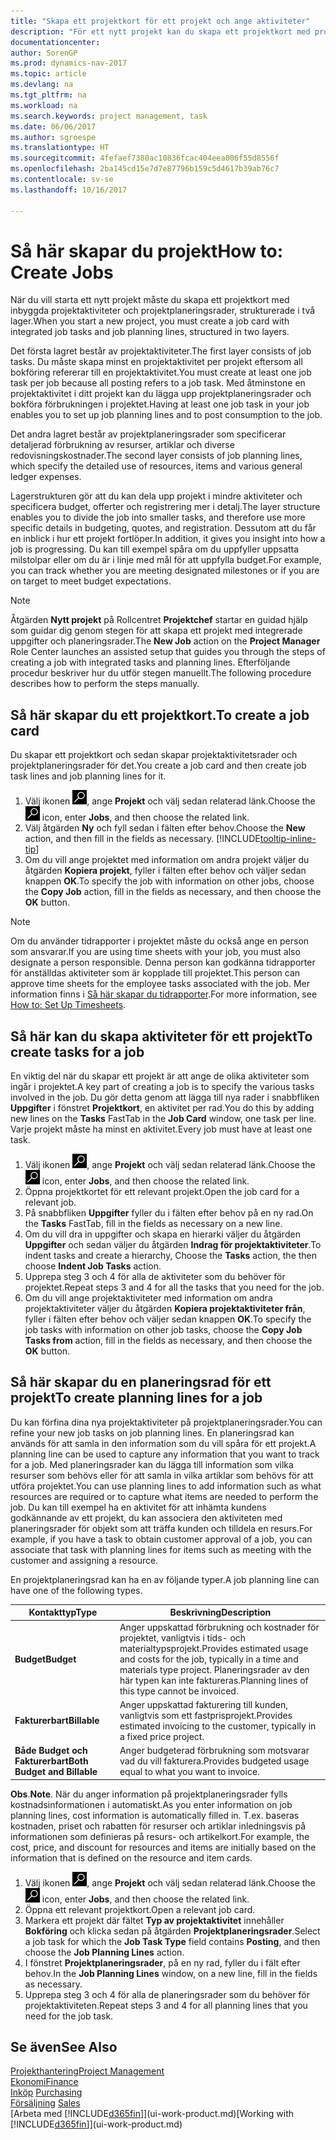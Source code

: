 ```yaml
---
title: "Skapa ett projektkort för ett projekt och ange aktiviteter"
description: "För ett nytt projekt kan du skapa ett projektkort med projektaktiviteterna och planeringsrader för att hantera hur och budgetar."
documentationcenter: 
author: SorenGP
ms.prod: dynamics-nav-2017
ms.topic: article
ms.devlang: na
ms.tgt_pltfrm: na
ms.workload: na
ms.search.keywords: project management, task
ms.date: 06/06/2017
ms.author: sgroespe
ms.translationtype: HT
ms.sourcegitcommit: 4fefaef7380ac10836fcac404eea006f55d8556f
ms.openlocfilehash: 2ba145cd15e7d7e87796b159c5d4617b39ab76c7
ms.contentlocale: sv-se
ms.lasthandoff: 10/16/2017

---
```

# <a name="how-to-create-jobs"></a><span data-ttu-id="18a23-103">Så här skapar du projekt</span><span class="sxs-lookup"><span data-stu-id="18a23-103">How to: Create Jobs</span></span>
<span data-ttu-id="18a23-104">När du vill starta ett nytt projekt måste du skapa ett projektkort med inbyggda projektaktiviteter och projektplaneringsrader, strukturerade i två lager.</span><span class="sxs-lookup"><span data-stu-id="18a23-104">When you start a new project, you must create a job card with integrated job tasks and job planning lines, structured in two layers.</span></span>  

<span data-ttu-id="18a23-105">Det första lagret består av projektaktiviteter.</span><span class="sxs-lookup"><span data-stu-id="18a23-105">The first layer consists of job tasks.</span></span> <span data-ttu-id="18a23-106">Du måste skapa minst en projektaktivitet per projekt eftersom all bokföring refererar till en projektaktivitet.</span><span class="sxs-lookup"><span data-stu-id="18a23-106">You must create at least one job task per job because all posting refers to a job task.</span></span> <span data-ttu-id="18a23-107">Med åtminstone en projektaktivitet i ditt projekt kan du lägga upp projektplaneringsrader och bokföra förbrukningen i projektet.</span><span class="sxs-lookup"><span data-stu-id="18a23-107">Having at least one job task in your job enables you to set up job planning lines and to post consumption to the job.</span></span>

<span data-ttu-id="18a23-108">Det andra lagret består av projektplaneringsrader som specificerar detaljerad förbrukning av resurser, artiklar och diverse redovisningskostnader.</span><span class="sxs-lookup"><span data-stu-id="18a23-108">The second layer consists of job planning lines, which specify the detailed use of resources, items and various general ledger expenses.</span></span>

<span data-ttu-id="18a23-109">Lagerstrukturen gör att du kan dela upp projekt i mindre aktiviteter och specificera budget, offerter och registrering mer i detalj.</span><span class="sxs-lookup"><span data-stu-id="18a23-109">The layer structure enables you to divide the job into smaller tasks, and therefore use more specific details in budgeting, quotes, and registration.</span></span> <span data-ttu-id="18a23-110">Dessutom att du får en inblick i hur ett projekt fortlöper.</span><span class="sxs-lookup"><span data-stu-id="18a23-110">In addition, it gives you insight into how a job is progressing.</span></span> <span data-ttu-id="18a23-111">Du kan till exempel spåra om du uppfyller uppsatta milstolpar eller om du är i linje med mål för att uppfylla budget.</span><span class="sxs-lookup"><span data-stu-id="18a23-111">For example, you can track whether you are meeting designated milestones or if you are on target to meet budget expectations.</span></span>

> [!NOTE]  
>   <span data-ttu-id="18a23-112">Åtgärden **Nytt projekt** på Rollcentret **Projektchef** startar en guidad hjälp som guidar dig genom stegen för att skapa ett projekt med integrerade uppgifter och planeringsrader.</span><span class="sxs-lookup"><span data-stu-id="18a23-112">The **New Job** action on the **Project Manager** Role Center launches an assisted setup that guides you through the steps of creating a job with integrated tasks and planning lines.</span></span> <span data-ttu-id="18a23-113">Efterföljande procedur beskriver hur du utför stegen manuellt.</span><span class="sxs-lookup"><span data-stu-id="18a23-113">The following procedure describes how to perform the steps manually.</span></span>

## <a name="to-create-a-job-card"></a><span data-ttu-id="18a23-114">Så här skapar du ett projektkort.</span><span class="sxs-lookup"><span data-stu-id="18a23-114">To create a job card</span></span>
<span data-ttu-id="18a23-115">Du skapar ett projektkort och sedan skapar projektaktivitetsrader och projektplaneringsrader för det.</span><span class="sxs-lookup"><span data-stu-id="18a23-115">You create a job card and then create job task lines and job planning lines for it.</span></span>

1. <span data-ttu-id="18a23-116">Välj ikonen ![Söka efter sida eller rapport](media/ui-search/search_small.png "ikonen Söka efter sida eller rapport"), ange **Projekt** och välj sedan relaterad länk.</span><span class="sxs-lookup"><span data-stu-id="18a23-116">Choose the ![Search for Page or Report](media/ui-search/search_small.png "Search for Page or Report icon") icon, enter **Jobs**, and then choose the related link.</span></span>  
2. <span data-ttu-id="18a23-117">Välj åtgärden **Ny** och fyll sedan i fälten efter behov.</span><span class="sxs-lookup"><span data-stu-id="18a23-117">Choose the **New** action, and then fill in the fields as necessary.</span></span> [!INCLUDE[tooltip-inline-tip](includes/tooltip-inline-tip_md.md)]
3. <span data-ttu-id="18a23-118">Om du vill ange projektet med information om andra projekt väljer du åtgärden **Kopiera projekt**, fyller i fälten efter behov och väljer sedan knappen **OK**.</span><span class="sxs-lookup"><span data-stu-id="18a23-118">To specify the job with information on other jobs, choose the **Copy Job** action, fill in the fields as necessary, and then choose the **OK** button.</span></span>

> [!NOTE]  
>   <span data-ttu-id="18a23-119">Om du använder tidrapporter i projektet måste du också ange en person som ansvarar.</span><span class="sxs-lookup"><span data-stu-id="18a23-119">If you are using time sheets with your job, you must also designate a person responsible.</span></span> <span data-ttu-id="18a23-120">Denna person kan godkänna tidrapporter för anställdas aktiviteter som är kopplade till projektet.</span><span class="sxs-lookup"><span data-stu-id="18a23-120">This person can approve time sheets for the employee tasks associated with the job.</span></span> <span data-ttu-id="18a23-121">Mer information finns i [Så här skapar du tidrapporter](projects-how-setup-time-sheets.md).</span><span class="sxs-lookup"><span data-stu-id="18a23-121">For more information, see [How to: Set Up Timesheets](projects-how-setup-time-sheets.md).</span></span>

## <a name="to-create-tasks-for-a-job"></a><span data-ttu-id="18a23-122">Så här kan du skapa aktiviteter för ett projekt</span><span class="sxs-lookup"><span data-stu-id="18a23-122">To create tasks for a job</span></span>
<span data-ttu-id="18a23-123">En viktig del när du skapar ett projekt är att ange de olika aktiviteter som ingår i projektet.</span><span class="sxs-lookup"><span data-stu-id="18a23-123">A key part of creating a job is to specify the various tasks involved in the job.</span></span> <span data-ttu-id="18a23-124">Du gör detta genom att lägga till nya rader i snabbfliken **Uppgifter** i fönstret **Projektkort**, en aktivitet per rad.</span><span class="sxs-lookup"><span data-stu-id="18a23-124">You do this by adding new lines on the **Tasks** FastTab in the **Job Card** window, one task per line.</span></span> <span data-ttu-id="18a23-125">Varje projekt måste ha minst en aktivitet.</span><span class="sxs-lookup"><span data-stu-id="18a23-125">Every job must have at least one task.</span></span>

1. <span data-ttu-id="18a23-126">Välj ikonen ![Söka efter sida eller rapport](media/ui-search/search_small.png "ikonen Söka efter sida eller rapport"), ange **Projekt** och välj sedan relaterad länk.</span><span class="sxs-lookup"><span data-stu-id="18a23-126">Choose the ![Search for Page or Report](media/ui-search/search_small.png "Search for Page or Report icon") icon, enter **Jobs**, and then choose the related link.</span></span>
2. <span data-ttu-id="18a23-127">Öppna projektkortet för ett relevant projekt.</span><span class="sxs-lookup"><span data-stu-id="18a23-127">Open the job card for a relevant job.</span></span>
3. <span data-ttu-id="18a23-128">På snabbfliken **Uppgifter** fyller du i fälten efter behov på en ny rad.</span><span class="sxs-lookup"><span data-stu-id="18a23-128">On the **Tasks** FastTab, fill in the fields as necessary on a new line.</span></span>
4. <span data-ttu-id="18a23-129">Om du vill dra in uppgifter och skapa en hierarki väljer du åtgärden **Uppgifter** och sedan väljer du åtgärden **Indrag för projektaktiviteter**.</span><span class="sxs-lookup"><span data-stu-id="18a23-129">To indent tasks and create a hierarchy, Choose the **Tasks** action, the then choose **Indent Job Tasks** action.</span></span>
5. <span data-ttu-id="18a23-130">Upprepa steg 3 och 4 för alla de aktiviteter som du behöver för projektet.</span><span class="sxs-lookup"><span data-stu-id="18a23-130">Repeat steps 3 and 4 for all the tasks that you need for the job.</span></span>
6. <span data-ttu-id="18a23-131">Om du vill ange projektaktiviteter med information om andra projektaktiviteter väljer du åtgärden **Kopiera projektaktiviteter från**, fyller i fälten efter behov och väljer sedan knappen **OK**.</span><span class="sxs-lookup"><span data-stu-id="18a23-131">To specify the job tasks with information on other job tasks, choose the **Copy Job Tasks from** action, fill in the fields as necessary, and then choose the **OK** button.</span></span>

## <a name="to-create-planning-lines-for-a-job"></a><span data-ttu-id="18a23-132">Så här skapar du en planeringsrad för ett projekt</span><span class="sxs-lookup"><span data-stu-id="18a23-132">To create planning lines for a job</span></span>
<span data-ttu-id="18a23-133">Du kan förfina dina nya projektaktiviteter på projektplaneringsrader.</span><span class="sxs-lookup"><span data-stu-id="18a23-133">You can refine your new job tasks on job planning lines.</span></span> <span data-ttu-id="18a23-134">En planeringsrad kan används för att samla in den information som du vill spåra för ett projekt.</span><span class="sxs-lookup"><span data-stu-id="18a23-134">A planning line can be used to capture any information that you want to track for a job.</span></span> <span data-ttu-id="18a23-135">Med planeringsrader kan du lägga till information som vilka resurser som behövs eller för att samla in vilka artiklar som behövs för att utföra projektet.</span><span class="sxs-lookup"><span data-stu-id="18a23-135">You can use planning lines to add information such as what resources are required or to capture what items are needed to perform the job.</span></span> <span data-ttu-id="18a23-136">Du kan till exempel ha en aktivitet för att inhämta kundens godkännande av ett projekt, du kan associera den aktiviteten med planeringsrader för objekt som att träffa kunden och tilldela en resurs.</span><span class="sxs-lookup"><span data-stu-id="18a23-136">For example, if you have a task to obtain customer approval of a job, you can associate that task with planning lines for items such as meeting with the customer and assigning a resource.</span></span>  

<span data-ttu-id="18a23-137">En projektplaneringsrad kan ha en av följande typer.</span><span class="sxs-lookup"><span data-stu-id="18a23-137">A job planning line can have one of the following types.</span></span>  

| <span data-ttu-id="18a23-138">Kontakttyp</span><span class="sxs-lookup"><span data-stu-id="18a23-138">Type</span></span> | <span data-ttu-id="18a23-139">Beskrivning</span><span class="sxs-lookup"><span data-stu-id="18a23-139">Description</span></span> |
| --- | --- |
| <span data-ttu-id="18a23-140">**Budget**</span><span class="sxs-lookup"><span data-stu-id="18a23-140">**Budget**</span></span> |<span data-ttu-id="18a23-141">Anger uppskattad förbrukning och kostnader för projektet, vanligtvis i tids- och materialtypsprojekt.</span><span class="sxs-lookup"><span data-stu-id="18a23-141">Provides estimated usage and costs for the job, typically in a time and materials type project.</span></span> <span data-ttu-id="18a23-142">Planeringsrader av den här typen kan inte faktureras.</span><span class="sxs-lookup"><span data-stu-id="18a23-142">Planning lines of this type cannot be invoiced.</span></span> |
| <span data-ttu-id="18a23-143">**Fakturerbart**</span><span class="sxs-lookup"><span data-stu-id="18a23-143">**Billable**</span></span> |<span data-ttu-id="18a23-144">Anger uppskattad fakturering till kunden, vanligtvis som ett fastprisprojekt.</span><span class="sxs-lookup"><span data-stu-id="18a23-144">Provides estimated invoicing to the customer, typically in a fixed price project.</span></span> |
| <span data-ttu-id="18a23-145">**Både Budget och Fakturerbart**</span><span class="sxs-lookup"><span data-stu-id="18a23-145">**Both Budget and Billable**</span></span> |<span data-ttu-id="18a23-146">Anger budgeterad förbrukning som motsvarar vad du vill fakturera.</span><span class="sxs-lookup"><span data-stu-id="18a23-146">Provides budgeted usage equal to what you want to invoice.</span></span> |

<span data-ttu-id="18a23-147">**Obs**.</span><span class="sxs-lookup"><span data-stu-id="18a23-147">**Note**.</span></span> <span data-ttu-id="18a23-148">När du anger information på projektplaneringsrader fylls kostnadsinformationen i automatiskt.</span><span class="sxs-lookup"><span data-stu-id="18a23-148">As you enter information on job planning lines, cost information is automatically filled in.</span></span> <span data-ttu-id="18a23-149">T.ex. baseras kostnaden, priset och rabatten för resurser och artiklar inledningsvis på informationen som definieras på resurs- och artikelkort.</span><span class="sxs-lookup"><span data-stu-id="18a23-149">For example, the cost, price, and discount for resources and items are initially based on the information that is defined on the resource and item cards.</span></span>

1. <span data-ttu-id="18a23-150">Välj ikonen ![Söka efter sida eller rapport](media/ui-search/search_small.png "ikonen Söka efter sida eller rapport"), ange **Projekt** och välj sedan relaterad länk.</span><span class="sxs-lookup"><span data-stu-id="18a23-150">Choose the ![Search for Page or Report](media/ui-search/search_small.png "Search for Page or Report icon") icon, enter **Jobs**, and then choose the related link.</span></span>
2. <span data-ttu-id="18a23-151">Öppna ett relevant projektkort.</span><span class="sxs-lookup"><span data-stu-id="18a23-151">Open a relevant job card.</span></span>
3. <span data-ttu-id="18a23-152">Markera ett projekt där fältet **Typ av projektaktivitet** innehåller **Bokföring** och klicka sedan på åtgärden **Projektplaneringsrader**.</span><span class="sxs-lookup"><span data-stu-id="18a23-152">Select a job task for which the **Job Task Type** field contains **Posting**, and then choose the **Job Planning Lines** action.</span></span>  
4. <span data-ttu-id="18a23-153">I fönstret **Projektplaneringsrader**, på en ny rad, fyller du i fält efter behov.</span><span class="sxs-lookup"><span data-stu-id="18a23-153">In the **Job Planning Lines** window, on a new line, fill in the fields as necessary.</span></span>
5. <span data-ttu-id="18a23-154">Upprepa steg 3 och 4 för alla de planeringsrader som du behöver för projektaktiviteten.</span><span class="sxs-lookup"><span data-stu-id="18a23-154">Repeat steps 3 and 4 for all planning lines that you need for the job task.</span></span>

## <a name="see-also"></a><span data-ttu-id="18a23-155">Se även</span><span class="sxs-lookup"><span data-stu-id="18a23-155">See Also</span></span>
[<span data-ttu-id="18a23-156">Projekthantering</span><span class="sxs-lookup"><span data-stu-id="18a23-156">Project Management</span></span>](projects-manage-projects.md)  
[<span data-ttu-id="18a23-157">Ekonomi</span><span class="sxs-lookup"><span data-stu-id="18a23-157">Finance</span></span>](finance.md)  
<span data-ttu-id="18a23-158">[Inköp](purchasing-manage-purchasing.md)       </span><span class="sxs-lookup"><span data-stu-id="18a23-158">[Purchasing](purchasing-manage-purchasing.md)       </span></span>  
<span data-ttu-id="18a23-159">[Försäljning](sales-manage-sales.md)    </span><span class="sxs-lookup"><span data-stu-id="18a23-159">[Sales](sales-manage-sales.md)    </span></span>  
<span data-ttu-id="18a23-160">[Arbeta med [!INCLUDE[d365fin](includes/d365fin_md.md)]](ui-work-product.md)</span><span class="sxs-lookup"><span data-stu-id="18a23-160">[Working with [!INCLUDE[d365fin](includes/d365fin_md.md)]](ui-work-product.md)</span></span>  

